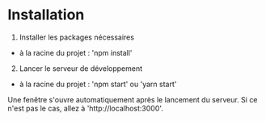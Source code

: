 Installation
===

1. Installer les packages nécessaires
  - à la racine du projet : 'npm install'
2. Lancer le serveur de développement
  - à la racine du projet : 'npm start' ou 'yarn start'

Une fenêtre s'ouvre automatiquement après le lancement du serveur. Si ce n'est pas le cas, allez à 'http://localhost:3000'.